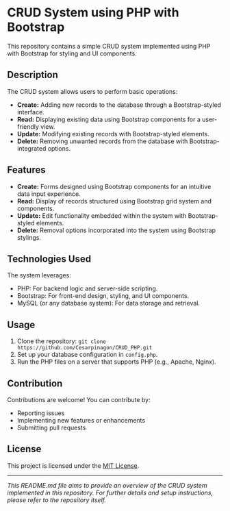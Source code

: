 # CRUD System using PHP with Bootstrap

This repository contains a simple CRUD system implemented using PHP with Bootstrap for styling and UI components.

## Description

The CRUD system allows users to perform basic operations:

- **Create:** Adding new records to the database through a Bootstrap-styled interface.
- **Read:** Displaying existing data using Bootstrap components for a user-friendly view.
- **Update:** Modifying existing records with Bootstrap-styled elements.
- **Delete:** Removing unwanted records from the database with Bootstrap-integrated options.

## Features

- **Create:** Forms designed using Bootstrap components for an intuitive data input experience.
- **Read:** Display of records structured using Bootstrap grid system and components.
- **Update:** Edit functionality embedded within the system with Bootstrap-styled elements.
- **Delete:** Removal options incorporated into the system using Bootstrap stylings.

## Technologies Used

The system leverages:
- PHP: For backend logic and server-side scripting.
- Bootstrap: For front-end design, styling, and UI components.
- MySQL (or any database system): For data storage and retrieval.

## Usage

1. Clone the repository: `git clone https://github.com/Cesarpinagon/CRUD_PHP.git`
2. Set up your database configuration in `config.php`.
3. Run the PHP files on a server that supports PHP (e.g., Apache, Nginx).


## Contribution

Contributions are welcome! You can contribute by:
- Reporting issues
- Implementing new features or enhancements
- Submitting pull requests

## License

This project is licensed under the [MIT License](LICENSE).

---

_This README.md file aims to provide an overview of the CRUD system implemented in this repository. For further details and setup instructions, please refer to the repository itself._

